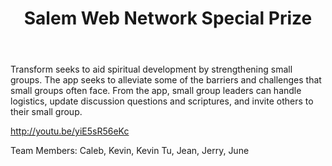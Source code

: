 ﻿---
title: Salem Web Network Special Prize 
intro: Transform 
---
Transform seeks to aid spiritual development by strengthening small groups. The app seeks to alleviate some of the barriers and challenges that small groups often face. From the app, small group leaders can handle logistics, update discussion questions and scriptures, and invite others to their small group. 

http://youtu.be/yiE5sR56eKc 

Team Members: Caleb, Kevin, Kevin Tu, Jean, Jerry, June







